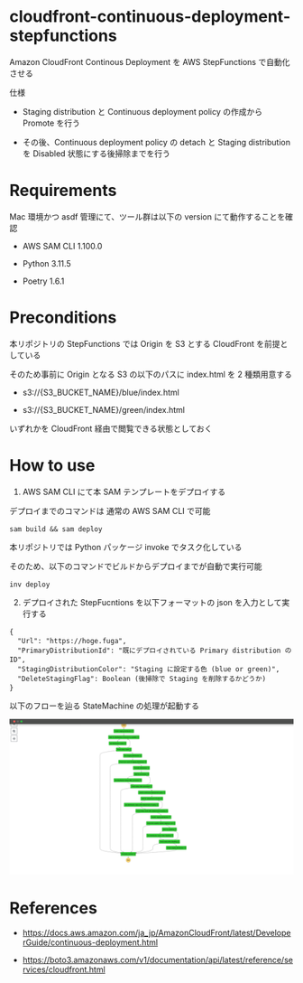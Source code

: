 # cloudfront-continuous-deployment-stepfunctions

Amazon CloudFront Continous Deployment を AWS StepFunctions で自動化させる

仕様

- Staging distribution と Continuous deployment policy の作成から Promote を行う

- その後、Continuous deployment policy の detach と Staging distribution を Disabled 状態にする後掃除までを行う

# Requirements

Mac 環境かつ asdf 管理にて、ツール群は以下の version にて動作することを確認

- AWS SAM CLI 1.100.0

- Python 3.11.5

- Poetry 1.6.1

# Preconditions

本リポジトリの StepFunctions では Origin を S3 とする CloudFront を前提としている

そのため事前に Origin となる S3 の以下のパスに index.html を 2 種類用意する

- s3://{S3_BUCKET_NAME}/blue/index.html

- s3://{S3_BUCKET_NAME}/green/index.html

いずれかを CloudFront 経由で閲覧できる状態としておく

# How to use

1. AWS SAM CLI にて本 SAM テンプレートをデプロイする

デプロイまでのコマンドは 通常の AWS SAM CLI で可能

```
sam build && sam deploy
```

本リポジトリでは Python パッケージ invoke でタスク化している

そのため、以下のコマンドでビルドからデプロイまでが自動で実行可能

```
inv deploy
```

2. デプロイされた StepFucntions を以下フォーマットの json を入力として実行する

```
{
  "Url": "https://hoge.fuga",
  "PrimaryDistributionId": "既にデプロイされている Primary distribution の ID",
  "StagingDistributionColor": "Staging に設定する色 (blue or green)",
  "DeleteStagingFlag": Boolean (後掃除で Staging を削除するかどうか)
}
```

以下のフローを辿る StateMachine の処理が起動する

![StateMachine Sample](./statemachine_flow.png)

# References

- https://docs.aws.amazon.com/ja_jp/AmazonCloudFront/latest/DeveloperGuide/continuous-deployment.html

- https://boto3.amazonaws.com/v1/documentation/api/latest/reference/services/cloudfront.html
